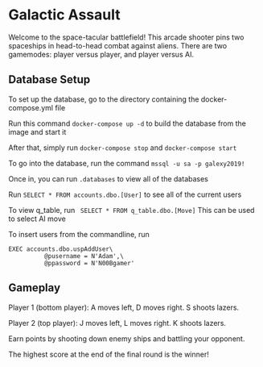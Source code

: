 # Galactic Assault
Welcome to the space-tacular battlefield! This arcade shooter pins two spaceships in head-to-head combat against aliens. There are two gamemodes: player versus player, and player versus AI.

## Database Setup
To set up the database, go to the directory containing the docker-compose.yml file

Run this command `docker-compose up -d` to build the database from the image and start it

After that, simply run `docker-compose stop` and `docker-compose start`

To go into the database, run the command `mssql -u sa -p galexy2019!`

Once in, you can run `.databases` to view all of the databases

Run `SELECT * FROM accounts.dbo.[User]` to see all of the current users

To view q_table, run ` SELECT * FROM q_table.dbo.[Move]` This can be used to select AI move 

To insert users from the commandline, run

```
EXEC accounts.dbo.uspAddUser\
          @pusername = N'Adam',\
          @ppassword = N'N00Bgamer'
```

## Gameplay
Player 1 (bottom player): A moves left, D moves right. S shoots lazers.

Player 2 (top player): J moves left, L moves right. K shoots lazers.

Earn points by shooting down enemy ships and battling your opponent.

The highest score at the end of the final round is the winner!
